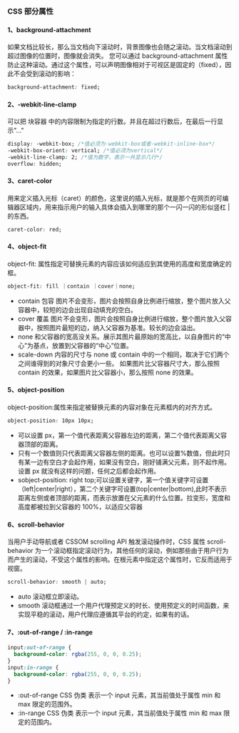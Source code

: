 ### CSS 部分属性

#### 1、background-attachment

如果文档比较长，那么当文档向下滚动时，背景图像也会随之滚动。当文档滚动到超过图像的位置时，图像就会消失。
您可以通过 background-attachment 属性防止这种滚动。通过这个属性，可以声明图像相对于可视区是固定的（fixed），因此不会受到滚动的影响：

```css
background-attachment: fixed;
```

#### 2、-webkit-line-clamp

可以把 块容器 中的内容限制为指定的行数。并且在超过行数后，在最后一行显示"..."

```css
display: -webkit-box; /*值必须为-webkit-box或者-webkit-inline-box*/
-webkit-box-orient: vertical; /*值必须为vertical*/
-webkit-line-clamp: 2; /*值为数字，表示一共显示几行*/
overflow: hidden;
```

#### 3、caret-color

用来定义插入光标（caret）的颜色，这里说的插入光标，就是那个在网页的可编辑器区域内，用来指示用户的输入具体会插入到哪里的那个一闪一闪的形似竖杠 | 的东西。

```css
caret-color: red;
```

#### 4、object-fit

object-fit: 属性指定可替换元素的内容应该如何适应到其使用的高度和宽度确定的框。

```css
object-fit: fill ｜contain ｜cover｜none;
```

* contain 包容 图片不会变形，图片会按照自身比例进行缩放，整个图片放入父容器中，较短的边会出现自动填充的空白。
* cover 覆盖 图片不会变形，图片会按照自身比例进行缩放，整个图片放入父容器中，按照图片最短的边，纳入父容器为基准。较长的边会溢出。
* none 和父容器的宽高没关系。展示其图片最原始的宽高比，以自身图片的“中心”为基点，放置到父容器的“中心”位置。
* scale-down 内容的尺寸与 none 或 contain 中的一个相同，取决于它们两个之间谁得到的对象尺寸会更小一些。
如果图片比父容器尺寸大，那么按照 contain 的效果，如果图片比父容器小，那么按照 none 的效果。


#### 5、object-position

object-position:属性来指定被替换元素的内容对象在元素框内的对齐方式。

```css
object-position: 10px 10px; 
```
* 可以设置 px，第一个值代表距离父容器左边的距离，第二个值代表距离父容器顶部的距离。
* 只有一个数值则只代表距离父容器左侧的距离。也可以设置%数值，但此时只有某一边有空白才会起作用，如果没有空白，刚好铺满父元素，则不起作用。设置 px 就没有这样的问题，任何之后都会起作用。
* sobject-position: right top;可以设置关键字，第一个值关键字可设置（left|center|right），第二个关键字可设置(top|center|bottom),此时不表示距离左侧或者顶部的距离，而表示放置在父元素的什么位置。拉变形，宽度和高度都被拉到父容器的 100%，以适应父容器

#### 6、scroll-behavior
当用户手动导航或者 CSSOM scrolling API 触发滚动操作时，CSS 属性 scroll-behavior 为一个滚动框指定滚动行为，其他任何的滚动，例如那些由于用户行为而产生的滚动，不受这个属性的影响。在根元素中指定这个属性时，它反而适用于视窗。

```css
scroll-behavior: smooth | auto;
```
* auto 滚动框立即滚动。
* smooth 滚动框通过一个用户代理预定义的时长、使用预定义的时间函数，来实现平稳的滚动，用户代理应遵循其平台的约定，如果有的话。

#### 7、:out-of-range / :in-range
```css
input:out-of-range {
  background-color: rgba(255, 0, 0, 0.25);
}
input:in-range {
  background-color: rgba(255, 0, 0, 0.25);
}
```
* :out-of-range CSS 伪类 表示一个 input 元素，其当前值处于属性 min 和 max 限定的范围外。
* :in-range CSS 伪类 表示一个 input 元素，其当前值处于属性 min 和 max 限定的范围内。

